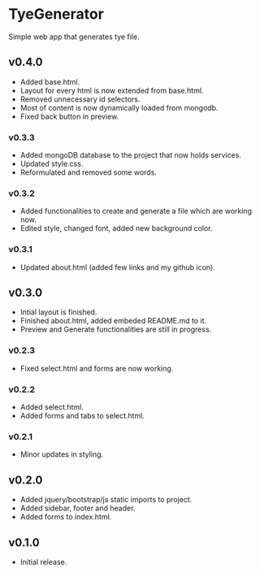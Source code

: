 # TyeGenerator
 Simple web app that generates tye file.  
 
## v0.4.0
   * Added base.html.    
   * Layout for every html is now extended from base.html.  
   * Removed unnecessary id selectors.  
   * Most of content is now dynamically loaded from mongodb.  
   * Fixed back button in preview.

### v0.3.3
   * Added mongoDB database to the project that now holds services.  
   * Updated style.css.  
   * Reformulated and removed some words.  
   
### v0.3.2
   * Added functionalities to create and generate a file which are working now.  
   * Edited style, changed font, added new background color.  

### v0.3.1
   * Updated about.html (added few links and my github icon).  

## v0.3.0
   * Intial layout is finished. 
   * Finished about.html, added embeded README.md to it.  
   * Preview and Generate functionalities are still in progress.  

### v0.2.3
   * Fixed select.html and forms are now working.  

### v0.2.2
   * Added select.html.  
   * Added forms and tabs to select.html.   

### v0.2.1
   * Minor updates in styling.  

## v0.2.0
   * Added jquery/bootstrap/js static imports to project.  
   * Added sidebar, footer and header.  
   * Added forms to index.html.  

## v0.1.0
   * Initial release.  

